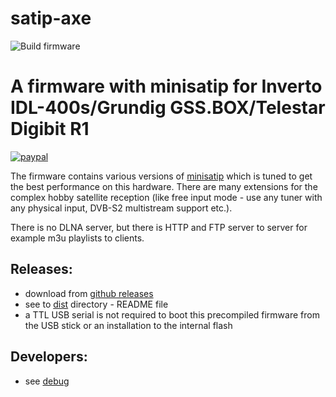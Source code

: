 # satip-axe

![Build firmware](https://github.com/kodidu/satip-axe/workflows/Build%20firmware/badge.svg)

A firmware with minisatip for Inverto IDL-400s/Grundig GSS.BOX/Telestar Digibit R1
==================================================================================

[![paypal](https://www.paypalobjects.com/en_US/i/btn/btn_donateCC_LG.gif)](http://paypal.me/perex)

The firmware contains various versions of [minisatip](https://github.com/catalinii/minisatip)
which is tuned to get the best performance on this hardware. There are many extensions for
the complex hobby satellite reception (like free input mode - use any tuner with any physical input,
DVB-S2 multistream support etc.).

There is no DLNA server, but there is HTTP and FTP server to server for
example m3u playlists to clients.

Releases:
---------

  - download from [github releases](https://github.com/perexg/satip-axe/releases)
  - see to [dist](https://github.com/perexg/satip-axe/tree/master/dist) directory - README file
  - a TTL USB serial is not required to boot this precompiled firmware
    from the USB stick or an installation to the internal flash

Developers:
-----------

  - see [debug](https://github.com/perexg/satip-axe/tree/master/debug)
